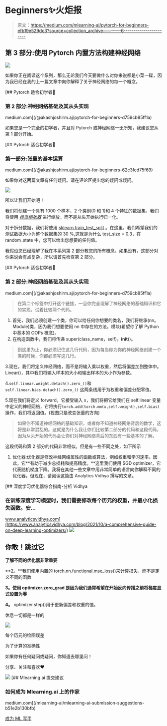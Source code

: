 # Beginners✨火炬报

> 原文：<https://medium.com/mlearning-ai/pytorch-for-beginners-efb19e529dc3?source=collection_archive---------6----------------------->

## 第 3 部分:使用 Pytorch 内置方法构建神经网络

![](img/fc16b8232b6f558b37d89dcb1aff7263.png)

如果你正在阅读这个系列，那么无论我们今天要做什么对你来说都是小菜一碟，因为我已经在我的上一篇文章中向你解释了关于神经网络的每一个概念。

[](/@akashjoshirm.aj/pytorch-for-beginners-d759cb85ff1a) [## Pytorch 适合初学者💫

### 第 2 部分:神经网络基础及其从头实现

medium.com](/@akashjoshirm.aj/pytorch-for-beginners-d759cb85ff1a) 

如果您是一个完全的初学者，并且对 Pytorch 或神经网络一无所知，我建议您从第 1 部分开始。

[](/@akashjoshirm.aj/pytorch-for-beginners-62c3fcd75f69) [## Pytorch 适合初学者💫

### 第一部分:张量的基本运算

medium.com](/@akashjoshirm.aj/pytorch-for-beginners-62c3fcd75f69) 

如果你对这两篇文章有任何疑问。请在评论区提出您的疑问或疑问。

![](img/ef43c1c85c15bce7bb0a90b2e955ab0e.png)

所以让我们开始吧！

我们将创建一个具有 1000 个样本、2 个类别(0 和 1)和 4 个特征的数据集，我们将使用 [*标准缩放器*](https://scikit-learn.org/stable/modules/generated/sklearn.preprocessing.StandardScaler.html) 进行缩放，而不是从头开始执行归一化。

对于拆分数据，我们将使用 [sklearn train_test_split](https://scikit-learn.org/stable/modules/generated/sklearn.model_selection.train_test_split.html) 。在这里，我们希望我们的测试数据大小为整个数据集的 30 %,这就是为什么 test_size = 0.3，在 random_state 中，您可以给出您想要的任何值。

我假设您已经理解了我在本系列第 2 部分教您的所有概念。如果没有，这部分对你来说会有点复杂，所以请首先检查第 2 部分。

[](/@akashjoshirm.aj/pytorch-for-beginners-d759cb85ff1a) [## Pytorch 适合初学者💫

### 第 2 部分:神经网络基础及其从头实现

medium.com](/@akashjoshirm.aj/pytorch-for-beginners-d759cb85ff1a) 

> 在第二个标签中打开这个链接，一旦你完全理解了神经网络的基础知识和它的实现，试着比较两个代码。

1.  首先，我们必须创建一个类，你可以给任何你想要的类名，我们将继承(nn。Module)类，因为我们想要使用 nn 中存在的方法。模块(希望你了解 Python 中基本的 OOPs 概念)。
2.  在构造函数中，我们将传递 super(class_name，self)。__init__()。

> 到这里为止，你必须记住这几行代码，因为每当你为你的神经网络创建一个类的时候，你都必须写这几行。

3.现在，我们将定义神经网络，而不是将输入乘以权重，然后将偏差加到整体中。Linear()，其中我们将输入样本的大小和输出样本的大小作为参数。

4.`self.linear.weight.detach().zero_()`和`self.linear.bias.detach().zero_()` 这两条线用于为权重和偏差分配零值。

5.现在我们将定义 forward，它接受输入 x，我们将把它给我们在 self.linear 变量中定义的神经网络，它将执行`torch.add(torch.mm(x,self.weight),self.bias)`操作，我们将返回值。(视图只是改变张量的方向)

> 如果你不知道神经网络的基础知识，或者你不知道神经网络背后的数学，这将是非常混乱的。这就是为什么我让你们比较第二部分的代码和这段代码，因为从头开始的代码会让你们对神经网络背后的东西有一些基本的了解。

这段代码和第 2 部分的代码非常相似。但是有一些不同之处，如下所示

1.  优化器:优化器是修改神经网络属性的函数或算法，例如权重和学习速率。因此，它**有助于减少总损耗和提高精度。**这里我们使用 SGD optimizer，它代表随机梯度下降。我将在其他一些文章中用非常简单的语言向你解释不同的优化器，但现在，请阅读这篇由 Analytics Vidhya 撰写的文章。

[](https://www.analyticsvidhya.com/blog/2021/10/a-comprehensive-guide-on-deep-learning-optimizers/) [## 深度学习优化器综合指南-分析 Vidhya

### 在训练深度学习模型时，我们需要修改每个历元的权重，并最小化损失函数。安…

www.analyticsvidhya.com](https://www.analyticsvidhya.com/blog/2021/10/a-comprehensive-guide-on-deep-learning-optimizers/) ![](img/414049bac693cea59fd0577314678c53.png)

## **你敢！跳过它**

**了解不同的优化器非常重要**

**2。**我们使用内置的 torch.nn.functional.mse_loss()来计算损失，而不是定义不同的函数

**3。使用 optimizer.zero_grad 是因为我们通常希望在开始反向传播之前将梯度显式设置为零**

**4。** optimizer.step()用于更新偏差和权重的值。

休息一切都是一样的

![](img/d31d425610b5912a6a9e95c6010e507d.png)

每个历元的绘图误差

为了计算的准确性

如果你有任何疑问或疑问，你知道去哪里问！

分享、关注和喜欢❤

![](img/459159d40582f3212b73d258eeca16a7.png)[](/mlearning-ai/mlearning-ai-submission-suggestions-b51e2b130bfb) [## Mlearning.ai 提交建议

### 如何成为 Mlearning.ai 上的作家

medium.com](/mlearning-ai/mlearning-ai-submission-suggestions-b51e2b130bfb) 

[成为 ML 写手](/mlearning-ai/mlearning-ai-submission-suggestions-b51e2b130bfb)